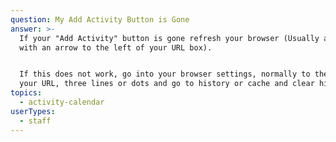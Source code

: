 ```yaml
---
question: My Add Activity Button is Gone
answer: >-
  If your "Add Activity" button is gone refresh your browser (Usually a circle
  with an arrow to the left of your URL box). 


  If this does not work, go into your browser settings, normally to the right of
  your URL, three lines or dots and go to history or cache and clear history. 
topics:
  - activity-calendar
userTypes:
  - staff
---
```


